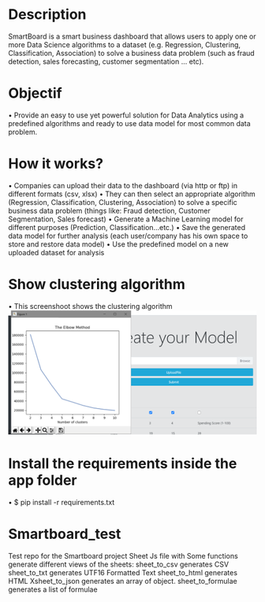 
# Description
SmartBoard is a smart business dashboard that allows users to apply one or more Data Science algorithms to a dataset (e.g. Regression, Clustering, Classification, Association) to solve a business data problem (such as fraud detection, sales forecasting, customer segmentation ... etc).
#	Objectif
•	Provide an easy to use yet powerful solution for Data Analytics using a predefined algorithms and ready to use data model  for most common data problem. 
#	How it works?
•	Companies can upload their data to the dashboard (via http or ftp) in different formats (csv, xlsx)
•	They can then select an appropriate algorithm (Regression, Classification, Clustering, Association) to solve a specific business data problem (things like: Fraud detection, Customer Segmentation, Sales forecast)
•	Generate a Machine Learning model for different purposes (Prediction, Classification…etc.)
•	Save the generated data model for further analysis (each user/company has his own space to store and restore data model)
•	Use the predefined model on a new uploaded dataset for analysis
# Show clustering algorithm
• This screenshoot shows the clustering algorithm 
![screenshoot](./application/clustering.PNG)
# Install the requirements inside the app folder
• $ pip install -r requirements.txt


# Smartboard_test
Test repo for the Smartboard project
Sheet Js file 
with Some functions  generate different views of the sheets:
    sheet_to_csv generates CSV
    sheet_to_txt generates UTF16 Formatted Text
    sheet_to_html generates HTML
    Xsheet_to_json generates an array of object.
    sheet_to_formulae generates a list of formulae
